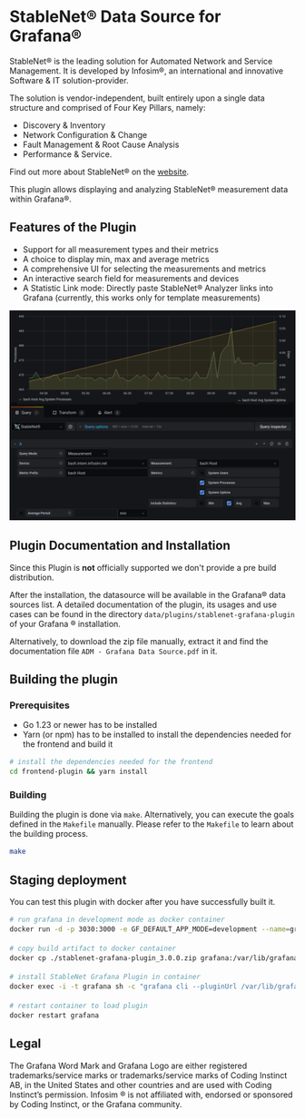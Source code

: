 # StableNet® Data Source for Grafana®

StableNet® is the leading solution for Automated Network and Service Management.
It is developed by Infosim®, an international and innovative Software & IT solution-provider.

The solution is vendor-independent, built entirely upon a single data structure and comprised of Four Key Pillars, namely: 

* Discovery & Inventory
* Network Configuration & Change
* Fault Management & Root Cause Analysis
* Performance & Service.

Find out more about StableNet® on the [website](https://www.infosim.net/stablenet/).

This plugin allows displaying and analyzing StableNet® measurement data within Grafana®.

## Features of the Plugin

* Support for all measurement types and their metrics
* A choice to display min, max and average metrics
* A comprehensive UI for selecting the measurements and metrics
* An interactive search field for measurements and devices
* A Statistic Link mode: Directly paste StableNet® Analyzer links into Grafana (currently, this works only for 
  template measurements)

![Measurement Mode of the Plugin](preview.png "Measurement Mode of the Plugin")

## Plugin Documentation and Installation

Since this Plugin is __not__ officially supported we don't provide a pre build distribution.

After the installation, the datasource will be available in the Grafana® data sources list.
A detailed documentation of the plugin, its usages and use cases can be found in the directory `data/plugins/stablenet-grafana-plugin` of your Grafana ® installation.

Alternatively, to download the zip file manually, extract it and find the documentation file `ADM - Grafana Data Source.pdf` in it.

## Building the plugin

### Prerequisites

- Go 1.23 or newer has to be installed
- Yarn (or npm) has to be installed to install the dependencies needed for the frontend and build it

```bash
# install the dependencies needed for the frontend
cd frontend-plugin && yarn install
```

### Building

Building the plugin is done via `make`.
Alternatively, you can execute the goals defined in the `Makefile` manually.
Please refer to the `Makefile` to learn about the building process.

```bash
make
```

## Staging deployment

You can test this plugin with docker after you have successfully built it.

```bash
# run grafana in development mode as docker container
docker run -d -p 3030:3000 -e GF_DEFAULT_APP_MODE=development --name=grafana grafana/grafana-enterprise

# copy build artifact to docker container
docker cp ./stablenet-grafana-plugin_3.0.0.zip grafana:/var/lib/grafana/plugins/

# install StableNet Grafana Plugin in container
docker exec -i -t grafana sh -c "grafana cli --pluginUrl /var/lib/grafana/plugins/stablenet-grafana-plugin_3.0.0.zip plugins install stablenet-grafana-plugin"

# restart container to load plugin
docker restart grafana
```

## Legal

The Grafana Word Mark and Grafana Logo are either registered trademarks/service marks or
trademarks/service marks of Coding Instinct AB, in the United States and other countries and are used
with Coding Instinct’s permission. Infosim ® is not affiliated with, endorsed or sponsored by Coding Instinct,
or the Grafana community.
